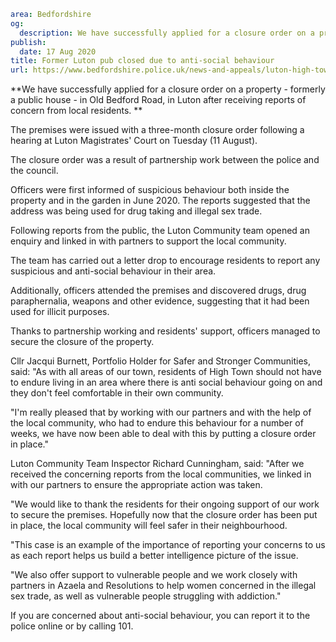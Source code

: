 ```yaml
area: Bedfordshire
og:
  description: We have successfully applied for a closure order on a property - formerly a public house - in Old Bedford Road, in Luton after receiving reports of concern from local residents.
publish:
  date: 17 Aug 2020
title: Former Luton pub closed due to anti-social behaviour
url: https://www.bedfordshire.police.uk/news-and-appeals/luton-high-town-closure-aug20
```

**We have successfully applied for a closure order on a property - formerly a public house - in Old Bedford Road, in Luton after receiving reports of concern from local residents. **

The premises were issued with a three-month closure order following a hearing at Luton Magistrates' Court on Tuesday (11 August).

The closure order was a result of partnership work between the police and the council.

Officers were first informed of suspicious behaviour both inside the property and in the garden in June 2020. The reports suggested that the address was being used for drug taking and illegal sex trade.

Following reports from the public, the Luton Community team opened an enquiry and linked in with partners to support the local community.

The team has carried out a letter drop to encourage residents to report any suspicious and anti-social behaviour in their area.

Additionally, officers attended the premises and discovered drugs, drug paraphernalia, weapons and other evidence, suggesting that it had been used for illicit purposes.

Thanks to partnership working and residents' support, officers managed to secure the closure of the property.

Cllr Jacqui Burnett, Portfolio Holder for Safer and Stronger Communities, said: "As with all areas of our town, residents of High Town should not have to endure living in an area where there is anti social behaviour going on and they don't feel comfortable in their own community.

"I'm really pleased that by working with our partners and with the help of the local community, who had to endure this behaviour for a number of weeks, we have now been able to deal with this by putting a closure order in place."

Luton Community Team Inspector Richard Cunningham, said: "After we received the concerning reports from the local communities, we linked in with our partners to ensure the appropriate action was taken.

"We would like to thank the residents for their ongoing support of our work to secure the premises. Hopefully now that the closure order has been put in place, the local community will feel safer in their neighbourhood.

"This case is an example of the importance of reporting your concerns to us as each report helps us build a better intelligence picture of the issue.

"We also offer support to vulnerable people and we work closely with partners in Azaela and Resolutions to help women concerned in the illegal sex trade, as well as vulnerable people struggling with addiction."

If you are concerned about anti-social behaviour, you can report it to the police online or by calling 101.
